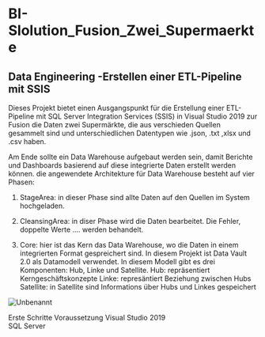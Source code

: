 # BI-Slolution_Fusion_Zwei_Supermaerkte

Data Engineering  -Erstellen einer ETL-Pipeline mit SSIS
------------------------------------------------------
Dieses Projekt bietet einen Ausgangspunkt für die Erstellung einer ETL-Pipeline mit SQL Server Integration Services (SSIS) 
in Visual Studio 2019 zur Fusion die Daten zwei Supermärkte, die aus verschieden Quellen gesammelt sind und unterschiedlichen Datentypen wie
.json, .txt ,xlsx und .csv haben.  

Am Ende sollte ein Data Warehouse aufgebaut werden sein, damit Berichte und Dashboards basierend auf diese integrierte Daten erstellt werden können. 
die angewendete Architekture für Data Warehouse besteht auf vier Phasen: 
1. StageArea: in dieser Phase sind allte Daten auf den Quellen im System hochgeladen.
2. CleansingArea: in diser Phase wird die Daten bearbeitet. Die Fehler, doppelte Werte .... werden behandelt.

3. Core: hier ist das Kern das Data Warehouse, wo die Daten in einem integrierten Format gespreichert sind. In diesem Projekt ist Data Vault 2.0 als Datamodell verwendet.
In diesem Modell gibt es drei Komponenten: Hub, Linke und Satellite.
Hub:  repräsentiert Kerngeschäftskonzepte
Linke: represäntiert Beziehung zwischen Hubs
Satellite: in Satellite sind Informations über Hubs und Linkes gespeichert

![Unbenannt](https://user-images.githubusercontent.com/116841480/206166983-7675e891-9450-4207-bc8a-a6fbc0a568ee.PNG)



Erste Schritte
Voraussetzung
         Visual Studio 2019               
         SQL Server
